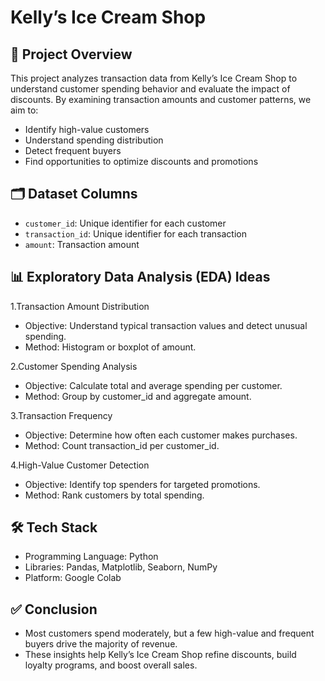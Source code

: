 # Kelly’s Ice Cream Shop
## 🏦 Project Overview
This project analyzes transaction data from Kelly’s Ice Cream Shop to understand customer spending behavior and evaluate the impact of discounts. By examining transaction amounts and customer patterns, we aim to:
- Identify high-value customers
- Understand spending distribution
- Detect frequent buyers
- Find opportunities to optimize discounts and promotions

## 🗂 Dataset Columns
- `customer_id`: Unique identifier for each customer
- `transaction_id`: Unique identifier for each transaction
- `amount`: Transaction amount 

## 📊 Exploratory Data Analysis (EDA) Ideas
1.Transaction Amount Distribution
- Objective: Understand typical transaction values and detect unusual spending.
- Method: Histogram or boxplot of amount.

2.Customer Spending Analysis
- Objective: Calculate total and average spending per customer.
- Method: Group by customer_id and aggregate amount.

3.Transaction Frequency
- Objective: Determine how often each customer makes purchases.
- Method: Count transaction_id per customer_id.

4.High-Value Customer Detection
- Objective: Identify top spenders for targeted promotions.
- Method: Rank customers by total spending.

## 🛠️ Tech Stack
- Programming Language: Python
- Libraries: Pandas, Matplotlib, Seaborn, NumPy
- Platform: Google Colab

## ✅ Conclusion
- Most customers spend moderately, but a few high-value and frequent buyers drive the majority of revenue.
- These insights help Kelly’s Ice Cream Shop refine discounts, build loyalty programs, and boost overall sales.
